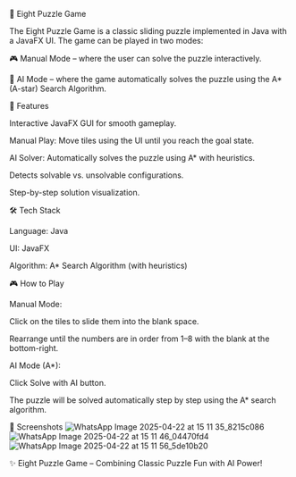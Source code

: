 🧩 Eight Puzzle Game

The Eight Puzzle Game is a classic sliding puzzle implemented in Java with a JavaFX UI.
The game can be played in two modes:

🎮 Manual Mode – where the user can solve the puzzle interactively.

🤖 AI Mode – where the game automatically solves the puzzle using the A* (A-star) Search Algorithm.

🚀 Features

Interactive JavaFX GUI for smooth gameplay.

Manual Play: Move tiles using the UI until you reach the goal state.

AI Solver: Automatically solves the puzzle using A* with heuristics.

Detects solvable vs. unsolvable configurations.

Step-by-step solution visualization.

🛠️ Tech Stack

Language: Java

UI: JavaFX

Algorithm: A* Search Algorithm (with heuristics)

🎮 How to Play

Manual Mode:

Click on the tiles to slide them into the blank space.

Rearrange until the numbers are in order from 1–8 with the blank at the bottom-right.

AI Mode (A*):

Click Solve with AI button.

The puzzle will be solved automatically step by step using the A* search algorithm.

📸 Screenshots
![WhatsApp Image 2025-04-22 at 15 11 35_8215c086](https://github.com/user-attachments/assets/0b457448-e750-4a31-becf-327b3483b76e)
![WhatsApp Image 2025-04-22 at 15 11 46_04470fd4](https://github.com/user-attachments/assets/82a29840-a998-4472-bab3-745bc43bb8e3)
![WhatsApp Image 2025-04-22 at 15 11 56_5de10b20](https://github.com/user-attachments/assets/a2e4dc8d-f9de-407d-a6d4-7cc67f6300f0)





✨ Eight Puzzle Game – Combining Classic Puzzle Fun with AI Power!
